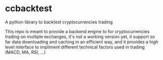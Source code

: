 # ccbacktest
A python library to backtest cryptocurrencies trading

This repo is meant to provide a backend engine to for cryptocurrencies trading on multiple exchanges, it's not a working version yet, 
it support so far data downloading and caching in an efficient way,  and it provides a high level interface to impliment different 
technical factors used in trading (MACD, MA, RSI, ...) 

